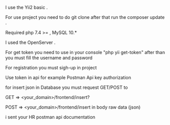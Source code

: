I use the Yii2 basic .

For use project you need to do git clone after that run the composer update .

Required php 7.4 >= , MySQL 10.*

I used the OpenServer . 

For get token you need to use in your console "php yii get-token" after than you must fill the username and password 

For registration you must sigh-up in project

Use token  in api for example Postman Api key authorization

for insert json in Database you must request GET/POST to 

GET => <your_domain>/frontend/insert?<json>

POST => <your_domain>/frontend/insert in body raw data (json)

i sent your HR postman api documentation



